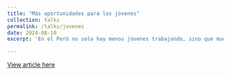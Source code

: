 ```yaml
---
title: "Más oportunidades para los jóvenes"
collection: talks
permalink: /talks/jovenes
date: 2024-08-10
excerpt: 'En el Perú no solo hay menos jóvenes trabajando, sino que muchos están atrapados en empleos precarios e informales. Columna de opinión escrita para El Comercio'

---
```


[View article here](https://elcomercio.pe/economia/opinion/trabajo-mas-oportunidades-para-los-jovenes-noticia/)
